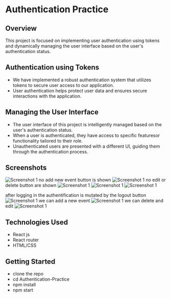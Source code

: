 # Authentication Practice

## Overview

This project is focused on implementing user authentication using tokens and dynamically managing the user interface based on the user's authentication status.

## Authentication using Tokens

- We have implemented a robust authentication system that utilizes tokens to secure user access to our application.
- User authentication helps protect user data and ensures secure interactions with the application.

## Managing the User Interface

- The user interface of this project is intelligently managed based on the user's authentication status.
- When a user is authenticated, they have access to specific featuresor functionality tailored to their role.
- Unauthenticated users are presented with a different UI, guiding them through the authentication process.

## Screenshots
![Screenshot 1](/imags/one.png)
no add new event button is shown
![Screenshot 1](/imags/two.png)
no edit or delete button are shown
![Screenshot 1](/imags/three.png)
![Screenshot 1](/imags/four.png)
![Screenshot 1](/imags/five.png)

after logging in
the authentification is mutated by the logout button
![Screenshot 1](/img/six.png)
we can add a new event
![Screenshot 1](/img/seven.png)
we can delete and edit
![Screenshot 1](/img/nine.png)


## Technologies Used

- React js
- React router
- HTML/CSS

## Getting Started

- clone the repo
- cd Authentication-Practice
- npm install
- npm start

